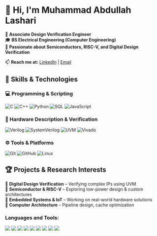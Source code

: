 # 👋 Hi, I'm Muhammad Abdullah Lashari

💼 **Associate Design Verification Engineer**   
🎓 **BS Electrical Engineering (Computer Engineering)**  
🔬 **Passionate about Semiconductors, RISC-V, and Digital Design Verification**  

📫 **Reach me at:** [LinkedIn](https://www.linkedin.com/in/muhammad-abdullah-lashari/) | [Email](mailto:lashari.m09@gmail.com)  

## 🚀 Skills & Technologies

### **💻 Programming & Scripting**
![C](https://img.shields.io/badge/C-00599C?style=flat&logo=c&logoColor=white)
![C++](https://img.shields.io/badge/C++-00599C?style=flat&logo=cplusplus&logoColor=white)
![Python](https://img.shields.io/badge/Python-3776AB?style=flat&logo=python&logoColor=white)
![SQL](https://img.shields.io/badge/SQL-4479A1?style=flat&logo=postgresql&logoColor=white)
![JavaScript](https://img.shields.io/badge/JavaScript-F7DF1E?style=flat&logo=javascript&logoColor=black)

### **🔧 Hardware Description & Verification**
![Verilog](https://img.shields.io/badge/Verilog-8B0000?style=flat&logo=verilog&logoColor=white)
![SystemVerilog](https://img.shields.io/badge/SystemVerilog-FF4500?style=flat&logo=systemverilog&logoColor=white)
![UVM](https://img.shields.io/badge/UVM-00979D?style=flat&logo=universal-verification-methodology&logoColor=white)
![Vivado](https://img.shields.io/badge/Vivado-FE9A2E?style=flat&logo=xilinx&logoColor=black)

### **⚙️ Tools & Platforms**
![Git](https://img.shields.io/badge/Git-F05032?style=flat&logo=git&logoColor=white)
![GitHub](https://img.shields.io/badge/GitHub-181717?style=flat&logo=github&logoColor=white)
![Linux](https://img.shields.io/badge/Linux-FCC624?style=flat&logo=linux&logoColor=black)


## 🏆 **Projects & Research Interests**
🔹 **Digital Design Verification** – Verifying complex IPs using UVM  
🔹 **Semiconductor & RISC-V** – Exploring low-power design & custom architectures  
🔹 **Embedded Systems & IoT** – Working on real-world hardware solutions  
🔹 **Computer Architecture** – Pipeline design, cache optimization  


### Languages and Tools:
![](https://img.shields.io/badge/-RISC--V-black?style=flat-square&logo=risc-v)
![](https://img.shields.io/badge/-C/C++-black?style=flat-square&logo=c)
![](https://img.shields.io/badge/-IoT-black?style=flat-square&logo=internet-of-things)
![](https://img.shields.io/badge/-Verilog-black?style=flat-square&logo=verilog)
![](https://img.shields.io/badge/-JavaScript-black?style=flat-square&logo=javascript)
![](https://img.shields.io/badge/-Python-black?style=flat-square&logo=python)
![](https://img.shields.io/badge/-SQL-black?style=flat-square&logo=postgresql)
![](https://img.shields.io/badge/-HTML-black?style=flat-square&logo=html5)
![](https://img.shields.io/badge/-CSS-black?style=flat-square&logo=css3)




